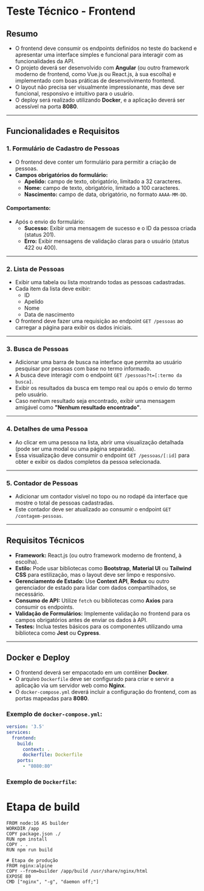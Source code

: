 # Teste Técnico - Frontend

## Resumo

- O frontend deve consumir os endpoints definidos no teste do backend e apresentar uma interface simples e funcional para interagir com as funcionalidades da API.
- O projeto deverá ser desenvolvido com **Angular** (ou outro framework moderno de frontend, como Vue.js ou React.js, à sua escolha) e implementado com boas práticas de desenvolvimento frontend.
- O layout não precisa ser visualmente impressionante, mas deve ser funcional, responsivo e intuitivo para o usuário.
- O deploy será realizado utilizando **Docker**, e a aplicação deverá ser acessível na porta **8080**.

---

## Funcionalidades e Requisitos

### 1. **Formulário de Cadastro de Pessoas**
- O frontend deve conter um formulário para permitir a criação de pessoas.
- **Campos obrigatórios do formulário:**
  - **Apelido:** campo de texto, obrigatório, limitado a 32 caracteres.
  - **Nome:** campo de texto, obrigatório, limitado a 100 caracteres.
  - **Nascimento:** campo de data, obrigatório, no formato `AAAA-MM-DD`.

#### Comportamento:
- Após o envio do formulário:
  - **Sucesso:** Exibir uma mensagem de sucesso e o ID da pessoa criada (status 201).
  - **Erro:** Exibir mensagens de validação claras para o usuário (status 422 ou 400).

---

### 2. **Lista de Pessoas**
- Exibir uma tabela ou lista mostrando todas as pessoas cadastradas.
- Cada item da lista deve exibir:
  - ID
  - Apelido
  - Nome
  - Data de nascimento
- O frontend deve fazer uma requisição ao endpoint `GET /pessoas` ao carregar a página para exibir os dados iniciais.

---

### 3. **Busca de Pessoas**
- Adicionar uma barra de busca na interface que permita ao usuário pesquisar por pessoas com base no termo informado.
- A busca deve interagir com o endpoint `GET /pessoas?t=[:termo da busca]`.
- Exibir os resultados da busca em tempo real ou após o envio do termo pelo usuário.
- Caso nenhum resultado seja encontrado, exibir uma mensagem amigável como **"Nenhum resultado encontrado"**.

---

### 4. **Detalhes de uma Pessoa**
- Ao clicar em uma pessoa na lista, abrir uma visualização detalhada (pode ser uma modal ou uma página separada).
- Essa visualização deve consumir o endpoint `GET /pessoas/[:id]` para obter e exibir os dados completos da pessoa selecionada.

---

### 5. **Contador de Pessoas**
- Adicionar um contador visível no topo ou no rodapé da interface que mostre o total de pessoas cadastradas.
- Este contador deve ser atualizado ao consumir o endpoint `GET /contagem-pessoas`.

---

## Requisitos Técnicos

- **Framework:** React.js (ou outro framework moderno de frontend, à escolha).
- **Estilo:** Pode usar bibliotecas como **Bootstrap**, **Material UI** ou **Tailwind CSS** para estilização, mas o layout deve ser limpo e responsivo.
- **Gerenciamento de Estado:** Use **Context API**, **Redux** ou outro gerenciador de estado para lidar com dados compartilhados, se necessário.
- **Consumo de API:** Utilize `fetch` ou bibliotecas como **Axios** para consumir os endpoints.
- **Validação de Formulários:** Implemente validação no frontend para os campos obrigatórios antes de enviar os dados à API.
- **Testes:** Inclua testes básicos para os componentes utilizando uma biblioteca como **Jest** ou **Cypress**.

---

## Docker e Deploy

- O frontend deverá ser empacotado em um contêiner **Docker**.
- O arquivo `Dockerfile` deve ser configurado para criar e servir a aplicação via um servidor web como **Nginx**.
- O `docker-compose.yml` deverá incluir a configuração do frontend, com as portas mapeadas para **8080**.

### Exemplo de `docker-compose.yml`:
```yaml
version: '3.5'
services:
  frontend:
    build:
      context: .
      dockerfile: Dockerfile
    ports:
      - "8080:80"

```
### Exemplo de `Dockerfile`:
# Etapa de build
```
FROM node:16 AS builder
WORKDIR /app
COPY package.json ./
RUN npm install
COPY . .
RUN npm run build

# Etapa de produção
FROM nginx:alpine
COPY --from=builder /app/build /usr/share/nginx/html
EXPOSE 80
CMD ["nginx", "-g", "daemon off;"]
```
